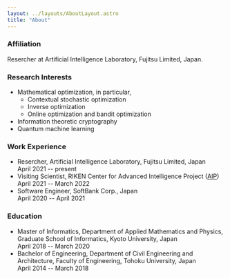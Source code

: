 ```yaml
---
layout: ../layouts/AboutLayout.astro
title: "About"
---
```


### Affiliation

Resercher at Artificial Intelligence Laboratory, Fujitsu Limited, Japan.

### Research Interests

- Mathematical optimization, in particular,
  - Contextual stochastic optimization
  - Inverse optimization
  - Online optimization and bandit optimization
- Information theoretic cryptography
- Quantum machine learning

### Work Experience

- Resercher, Artificial Intelligence Laboratory, Fujitsu Limited, Japan <br> April 2021 -- present
- Visiting Scientist, RIKEN Center for Advanced Intelligence Project ([AIP](https://www.riken.jp/en/research/labs/aip/)) <br> April 2021 -- March 2022
- Software Engineer, SoftBank Corp., Japan <br> April 2020 -- April 2021

### Education

- Master of Informatics, Department of Applied Mathematics and Physics, Graduate School of Informatics, Kyoto University, Japan <br> April 2018 -- March 2020
- Bachelor of Engineering, Department of Civil Engineering and Architecture, Faculty of Engineering, Tohoku University, Japan <br> April 2014 -- March 2018